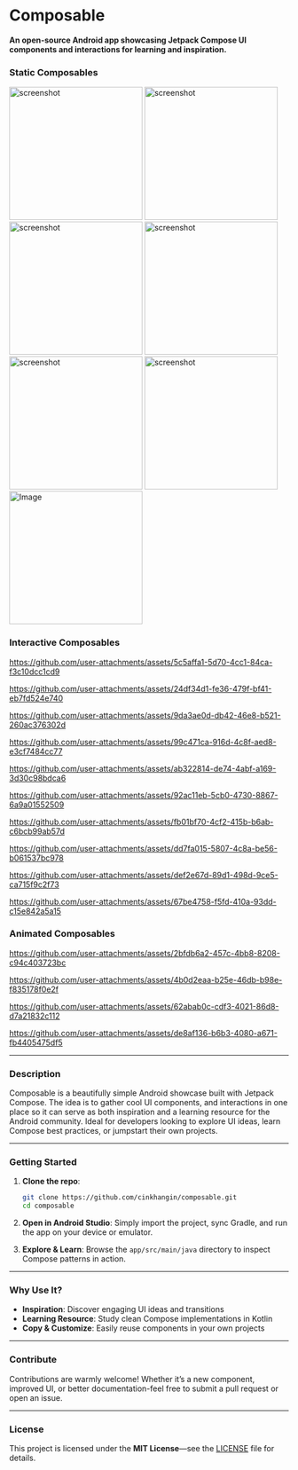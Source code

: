 # Composable

**An open-source Android app showcasing Jetpack Compose UI components and interactions for learning and inspiration.**

### Static Composables

<img src="screenshots/image2.webp" alt="screenshot" width="240"></img>
<img width="240" alt="screenshot" src="https://github.com/user-attachments/assets/03d1e201-3c06-4cc7-9427-a1a9d1c8d9c0" />
<img width="240" alt="screenshot" src="https://github.com/user-attachments/assets/3d1ce17c-6c76-490a-838a-7484a816813f" />
<img width="240" alt="screenshot" src="https://github.com/user-attachments/assets/8ea8b57b-b16f-4ab9-bddb-6bbffecc85f3" />
<img width="240" alt="screenshot" src="https://github.com/user-attachments/assets/31cea918-f43a-4879-ae8d-907c36d84338" />
<img width="240" alt="screenshot" src="https://github.com/user-attachments/assets/699e268b-0c5a-4a76-bb6d-2ca1dd99e420" />
<img width="240" alt="Image" src="https://github.com/user-attachments/assets/b3e5ca66-42e9-4f83-8323-3857088f1948" />

### Interactive Composables

https://github.com/user-attachments/assets/5c5affa1-5d70-4cc1-84ca-f3c10dcc1cd9

https://github.com/user-attachments/assets/24df34d1-fe36-479f-bf41-eb7fd524e740

https://github.com/user-attachments/assets/9da3ae0d-db42-46e8-b521-260ac376302d

https://github.com/user-attachments/assets/99c471ca-916d-4c8f-aed8-e3cf7484cc77

https://github.com/user-attachments/assets/ab322814-de74-4abf-a169-3d30c98bdca6

https://github.com/user-attachments/assets/92ac11eb-5cb0-4730-8867-6a9a01552509

https://github.com/user-attachments/assets/fb01bf70-4cf2-415b-b6ab-c6bcb99ab57d

https://github.com/user-attachments/assets/dd7fa015-5807-4c8a-be56-b061537bc978

https://github.com/user-attachments/assets/def2e67d-89d1-498d-9ce5-ca715f9c2f73

https://github.com/user-attachments/assets/67be4758-f5fd-410a-93dd-c15e842a5a15

### Animated Composables

https://github.com/user-attachments/assets/2bfdb6a2-457c-4bb8-8208-c94c403723bc

https://github.com/user-attachments/assets/4b0d2eaa-b25e-46db-b98e-f835178f0e2f

https://github.com/user-attachments/assets/62abab0c-cdf3-4021-86d8-d7a21832c112

https://github.com/user-attachments/assets/de8af136-b6b3-4080-a671-fb4405475df5

---

### Description

Composable is a beautifully simple Android showcase built with Jetpack Compose. The idea is to gather cool UI components, and interactions in one place so it can serve as both inspiration and a learning resource for the Android community. Ideal for developers looking to explore UI ideas, learn Compose best practices, or jumpstart their own projects.

---

### Getting Started

1. **Clone the repo**:

   ```bash
   git clone https://github.com/cinkhangin/composable.git
   cd composable
   ```

2. **Open in Android Studio**:
   Simply import the project, sync Gradle, and run the app on your device or emulator.

3. **Explore & Learn**:
   Browse the `app/src/main/java` directory to inspect Compose patterns in action.

---

### Why Use It?

* **Inspiration**: Discover engaging UI ideas and transitions
* **Learning Resource**: Study clean Compose implementations in Kotlin
* **Copy & Customize**: Easily reuse components in your own projects

---

### Contribute

Contributions are warmly welcome! Whether it’s a new component, improved UI, or better documentation-feel free to submit a pull request or open an issue.

---

### License

This project is licensed under the **MIT License**—see the [LICENSE](LICENSE) file for details.
